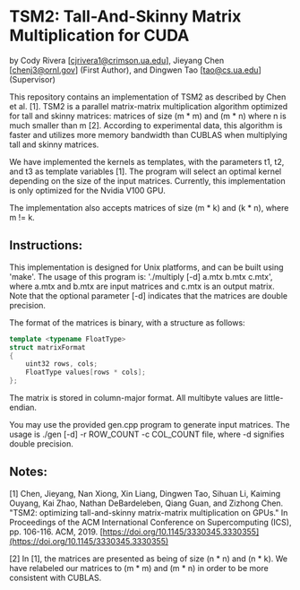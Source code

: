 
TSM2: Tall-And-Skinny Matrix Multiplication for CUDA
====================================================

by
Cody Rivera [cjrivera1@crimson.ua.edu],
Jieyang Chen [chenj3@ornl.gov] (First Author), and
Dingwen Tao [tao@cs.ua.edu] (Supervisor)

This repository contains an implementation of TSM2 as described by
Chen et al. [1]. TSM2 is a parallel matrix-matrix multiplication algorithm 
optimized for tall and skinny matrices: matrices of size (m * m) and (m * n)
where n is much smaller than m [2]. According to experimental data, this algorithm
is faster and utilizes more memory bandwidth than CUBLAS when multiplying tall
and skinny matrices.

We have implemented the kernels as templates, with the parameters t1, t2, and t3 as
template variables [1]. The program will select an optimal kernel depending on the 
size of the input matrices. Currently, this implementation is only optimized
for the Nvidia V100 GPU.

The implementation also accepts matrices of size (m * k) and (k * n), where m != k.

Instructions:
-------------

This implementation is designed for Unix platforms, and can be built using
'make'. The usage of this program is: 
'./multiply [-d] a.mtx b.mtx c.mtx',
where a.mtx and b.mtx are input matrices and c.mtx is an output matrix.
Note that the optional parameter [-d] indicates that the matrices are 
double precision.

The format of the matrices is binary, with a structure as follows:

```C++
template <typename FloatType>
struct matrixFormat
{
    uint32 rows, cols;
    FloatType values[rows * cols];
};
```

The matrix is stored in column-major format.
All multibyte values are little-endian.

You may use the provided gen.cpp program to generate input
matrices. The usage is ./gen [-d] -r ROW_COUNT -c COL_COUNT file,
where -d signifies double precision.


Notes:
------

[1] Chen, Jieyang, Nan Xiong, Xin Liang, Dingwen Tao, Sihuan Li, Kaiming Ouyang, Kai Zhao, Nathan DeBardeleben, Qiang Guan, and Zizhong Chen. 
"TSM2: optimizing tall-and-skinny matrix-matrix multiplication on GPUs." 
In Proceedings of the ACM International Conference on Supercomputing (ICS), pp. 106-116. ACM, 2019. 
[https://doi.org/10.1145/3330345.3330355](https://doi.org/10.1145/3330345.3330355)

[2] In [1], the matrices are presented as being of size (n * n) and (n * k). We have relabeled our matrices to (m * m) and (m * n) in order to be more consistent with CUBLAS.



